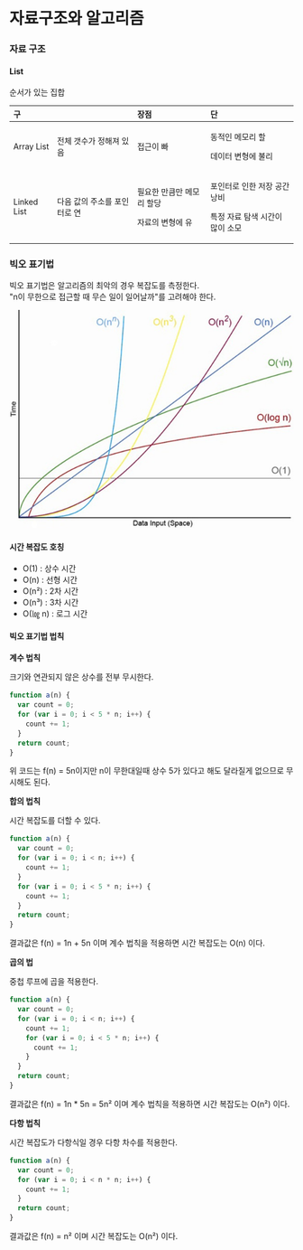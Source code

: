 # 자료구조와 알고리즘

### 자료 구조

#### List

순서가 있는 집합

<table>
  <thead>
    <tr>
      <th style="text-align:left">&#xAD6C;</th>
      <th style="text-align:left"></th>
      <th style="text-align:left">&#xC7A5;&#xC810;</th>
      <th style="text-align:left">&#xB2E8;</th>
    </tr>
  </thead>
  <tbody>
    <tr>
      <td style="text-align:left">Array List</td>
      <td style="text-align:left">&#xC804;&#xCCB4; &#xAC2F;&#xC218;&#xAC00; &#xC815;&#xD574;&#xC838; &#xC788;&#xC74C;</td>
      <td
      style="text-align:left">&#xC811;&#xADFC;&#xC774; &#xBE60;</td>
        <td style="text-align:left">
          <p>&#xB3D9;&#xC801;&#xC778; &#xBA54;&#xBAA8;&#xB9AC; &#xD560;</p>
          <p>&#xB370;&#xC774;&#xD130; &#xBCC0;&#xD615;&#xC5D0; &#xBD88;&#xB9AC;</p>
        </td>
    </tr>
    <tr>
      <td style="text-align:left">Linked List</td>
      <td style="text-align:left">&#xB2E4;&#xC74C; &#xAC12;&#xC758; &#xC8FC;&#xC18C;&#xB97C; &#xD3EC;&#xC778;&#xD130;&#xB85C;
        &#xC5F0;</td>
      <td style="text-align:left">
        <p>&#xD544;&#xC694;&#xD55C; &#xB9CC;&#xD07C;&#xB9CC; &#xBA54;&#xBAA8;&#xB9AC;
          &#xD560;&#xB2F9;</p>
        <p>&#xC790;&#xB8CC;&#xC758; &#xBCC0;&#xD615;&#xC5D0; &#xC720;</p>
      </td>
      <td style="text-align:left">
        <p>&#xD3EC;&#xC778;&#xD130;&#xB85C; &#xC778;&#xD55C; &#xC800;&#xC7A5; &#xACF5;&#xAC04;
          &#xB0AD;&#xBE44;</p>
        <p>&#xD2B9;&#xC815; &#xC790;&#xB8CC; &#xD0D0;&#xC0C9; &#xC2DC;&#xAC04;&#xC774;
          &#xB9CE;&#xC774; &#xC18C;&#xBAA8;</p>
      </td>
    </tr>
  </tbody>
</table>

### 빅오 표기법

빅오 표기법은 알고리즘의 최악의 경우 복잡도를 측정한다.  
"n이 무한으로 접근할 때 무슨 일이 일어날까"를 고려해야 한다.

![](../.gitbook/assets/68747470733a2f2f6170656c6261756d2e66696c65732e776f726470726573732e636f6d2f323031312f31302f796161636f.jpg)

#### 시간 복잡도 호칭

* O\(1\) : 상수 시간
* O\(n\) : 선형 시간
* O\(n²\) : 2차 시간
* O\(n³\) : 3차 시간
* O\(㏒ n\) : 로그 시간

#### 빅오 표기법 법칙

**계수 법칙**

크기와 연관되지 않은 상수를 전부 무시한다.

```javascript
function a(n) {
  var count = 0;
  for (var i = 0; i < 5 * n; i++) {
    count += 1;
  }
  return count;
}
```

위 코드는 f\(n\) = 5n이지만 n이 무한대일때 상수 5가 있다고 해도 달라질게 없으므로 무시해도 된다.

**합의 법칙**

시간 복잡도를 더할 수 있다.

```javascript
function a(n) {
  var count = 0;
  for (var i = 0; i < n; i++) {
    count += 1;
  }
  for (var i = 0; i < 5 * n; i++) {
    count += 1;
  }
  return count;
}
```

결과값은 f\(n\) = 1n + 5n 이며 계수 법칙을 적용하면 시간 복잡도는 O\(n\) 이다.

**곱의 법**

중첩 루프에 곱을 적용한다.

```javascript
function a(n) {
  var count = 0;
  for (var i = 0; i < n; i++) {
    count += 1;
    for (var i = 0; i < 5 * n; i++) {
      count += 1;
    }
  }
  return count;
}
```

결과값은 f\(n\) = 1n \* 5n = 5n² 이며 계수 법칙을 적용하면 시간 복잡도는 O\(n²\) 이다.

**다항 법칙**

시간 복잡도가 다항식일 경우 다항 차수를 적용한다.

```javascript
function a(n) {
  var count = 0;
  for (var i = 0; i < n * n; i++) {
    count += 1;
  }
  return count;
}
```

결과값은 f\(n\) = n² 이며 시간 복잡도는 O\(n²\) 이다.

